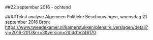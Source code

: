 ##22 september 2016 - ochtend

####Tekst analyse Algemeen Politieke Beschouwingen, woensdag 21 september 2016
Bron: https://www.tweedekamer.nl/kamerstukken/plenaire_verslagen/detail?vj=2016-2017&nr=3&version=2#idd1e246170
